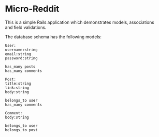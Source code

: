 # Micro-Reddit

This is a simple Rails application which demonstrates models, associations and field validations.

The database schema has the following models:

```
User:
username:string
email:string
password:string

has_many posts
has_many comments

Post:
title:string
link:string
body:string

belongs_to user
has_many comments

Comment:
body:string

belongs_to user
belongs_to post
```